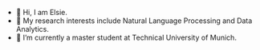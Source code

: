 - 👋 Hi, I am Elsie.
- 👀 My research interests include Natural Language Processing and Data Analytics.
- 🌱 I’m currently a master student at Technical University of Munich.

<!---
ElsieSHEN/ElsieSHEN is a ✨ special ✨ repository because its `README.md` (this file) appears on your GitHub profile.
You can click the Preview link to take a look at your changes.
--->
